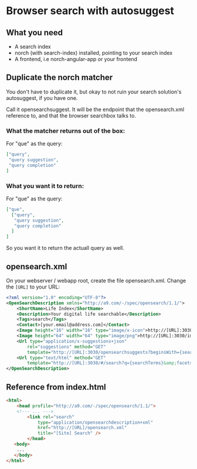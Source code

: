 # Browser search with autosuggest


## What you need
- A search index
- norch (with search-index) installed, pointing to your search index
- A frontend, i.e norch-angular-app or your frontend

## Duplicate the norch matcher
You don't have to duplicate it, but okay to not ruin your search solution's autosuggest, if you have one.

Call it opensearchsuggest. It will be the endpoint that the opensearch.xml reference to, and that the browser searchbox talks to.

### What the matcher returns out of the box:
For "que" as the query:

```json
["query",
 "query suggestion",
 "query completion"
]
```

### What you want it to return:
For "que" as the query:

```json
["que",
  ["query",
   "query suggestion",
   "query completion"
  ]
]
```
So you want it to return the actuall query as well.


## opensearch.xml
On your webserver / webapp root, create the file opensearch.xml. Change the `[URL]` to your URL:
```xml
<?xml version="1.0" encoding="UTF-8"?>
<OpenSearchDescription xmlns="http://a9.com/-/spec/opensearch/1.1/">
    <ShortName>Life Index</ShortName>
    <Description>Your digital life searchable</Description>
    <Tags>search</Tags>
    <Contact>[your.email@address.com]</Contact>
    <Image height="16" width="16" type="image/x-icon">http://[URL]:3030/images/favicon.ico</Image>
    <Image height="64" width="64" type="image/png">http://[URL]:3030/images/favicon.png</Image>
    <Url type="application/x-suggestions+json"
        rel="suggestions" method="GET"
        template="http://[URL]:3030/opensearchsuggests?beginsWith={searchTerms}" />
    <Url type="text/html" method="GET"
        template="http://[URL]:3030/#/search?q={searchTerms}&amp;facets=user,type,tags"/>
</OpenSearchDescription>
```

## Reference from index.html

```html
<html>
    <head profile="http://a9.com/-/spec/opensearch/1.1/">
    <!--- ... --->
        <link rel="search"
            type="application/opensearchdescription+xml"
            href="http://[URL]/opensearch.xml"
            title="[Site] Search" />
        </head>
   <body>
    ...
   </body>
</html>

```

